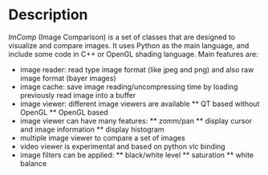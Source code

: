 # Description
_ImComp_ (Image Comparison) is a set of classes that are designed to visualize and compare images. 
It uses Python as the main language, and include some code in C++ or OpenGL shading language.
Main features are:
* image reader: read type image format (like jpeg and png) and also raw image format (bayer images)
* image cache: save image reading/uncompressing time by loading previously read image into a buffer
* image viewer: different image viewers are available
  ** QT based without OpenGL
  ** OpenGL based 
* image viewer can have many features:
  ** zomm/pan
  ** display cursor and image information
  ** display histogram
* multiple image viewer to compare a set of images
* video viewer is experimental and based on python vlc binding
* image filters can be applied:
  ** black/white level
  ** saturation
  ** white balance